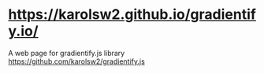 # https://karolsw2.github.io/gradientify.io/
A web page for gradientify.js library
https://github.com/karolsw2/gradientify.js
